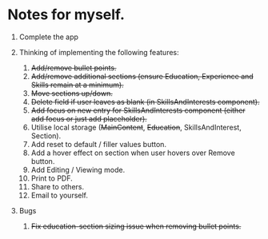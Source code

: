 # Notes for myself.

1. Complete the app
2. Thinking of implementing the following features:

   1. ~~Add/remove bullet points.~~
   2. ~~Add/remove additional sections (ensure Education, Experience and Skills remain at a minimum).~~
   3. ~~Move sections up/down.~~
   4. ~~Delete field if user leaves as blank (in SkillsAndInterests component).~~
   5. ~~Add focus on new entry for SkillsAndInterests component (either add focus or just add placeholder).~~
   6. Utilise local storage (~~MainContent~~, ~~Education~~, SkillsAndInterest, Section).
   7. Add reset to default / filler values button.
   8. Add a hover effect on section when user hovers over Remove button.
   9. Add Editing / Viewing mode.
   10. Print to PDF.
   11. Share to others.
   12. Email to yourself.

3. Bugs
   1. ~~Fix education-section sizing issue when removing bullet points.~~
